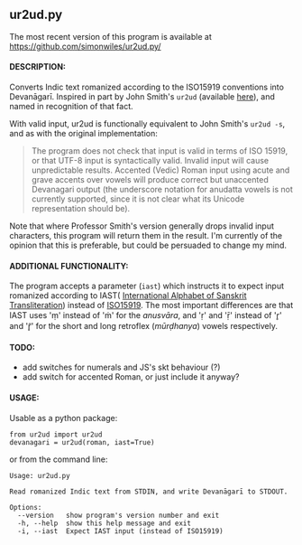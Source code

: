 ## ur2ud.py

The most recent version of this program is available at
https://github.com/simonwiles/ur2ud.py/

#### DESCRIPTION:

Converts Indic text romanized according to the ISO15919 conventions into Devanāgarī.  Inspired in part by John Smith's `ur2ud` (available [here](http://bombay.indology.info/software/programs/index.html)), and named in recognition of that fact.

With valid input, ur2ud is functionally equivalent to John Smith's
`ur2ud -s`, and as with the original implementation:

  >  The program does not check that input is valid in terms of ISO 15919,
  >  or that UTF-8 input is syntactically valid. Invalid input will cause
  >  unpredictable results. Accented (Vedic) Roman input using acute and
  >  grave accents over vowels will produce correct but unaccented
  >  Devanagari output (the underscore notation for anudatta vowels is
  >  not currently supported, since it is not clear what its Unicode
  >  representation should be).

Note that where Professor Smith's version generally drops invalid input
characters, this program will return them in the result.  I'm currently
of the opinion that this is preferable, but could be persuaded to change
my mind.

#### ADDITIONAL FUNCTIONALITY:

The program accepts a parameter (`iast`) which instructs it to expect input
romanized according to IAST(
[International Alphabet of Sanskrit Transliteration](http://en.wikipedia.org/wiki/IAST)) instead of [ISO15919](http://en.wikipedia.org/wiki/ISO_15919).  The most important differences are that IAST uses 'ṃ' instead of 'ṁ' for the _anusvāra_, and 'ṛ' and 'ṝ' instead of 'r̥' and 'r̥̄' for the short and long retroflex (_mūrḍhanya_) vowels respectively.

#### TODO:
* add switches for numerals and JS's skt behaviour (?)
* add switch for accented Roman, or just include it anyway?


#### USAGE:

Usable as a python package:

    from ur2ud import ur2ud
    devanagari = ur2ud(roman, iast=True)

or from the command line:

    Usage: ur2ud.py

    Read romanized Indic text from STDIN, and write Devanāgarī to STDOUT.

    Options:
      --version   show program's version number and exit
      -h, --help  show this help message and exit
      -i, --iast  Expect IAST input (instead of ISO15919)

